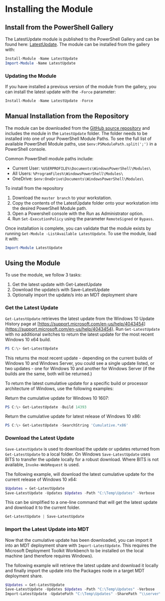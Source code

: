 # Installing the Module

## Install from the PowerShell Gallery

The LatestUpdate module is published to the PowerShell Gallery and can be found here: [LatestUpdate](https://www.powershellgallery.com/packages/LatestUpdate/). The module can be installed from the gallery with:

```powershell
Install-Module -Name LatestUpdate
Import-Module -Name LatestUpdate
```

### Updating the Module

If you have installed a previous version of the module from the gallery, you can install the latest update with the `-Force` parameter:

```powershell
Install-Module -Name LatestUpdate -Force
```

## Manual Installation from the Repository

The module can be downloaded from the [GitHub source repository](https://github.com/aaronparker/LatestUpdate) and includes the module in the `LatestUpdate` folder. The folder needs to be installed into one of your PowerShell Module Paths. To see the full list of available PowerShell Module paths, use `$env:PSModulePath.split(';')` in a PowerShell console.

Common PowerShell module paths include:

* Current User: `%USERPROFILE%\Documents\WindowsPowerShell\Modules\`
* All Users: `%ProgramFiles%\WindowsPowerShell\Modules\`
* OneDrive: `$env:OneDrive\Documents\WindowsPowerShell\Modules\`

To install from the repository

1. Download the `master branch` to your workstation.
2. Copy the contents of the LatestUpdate folder onto your workstation into the desired PowerShell Module path.
3. Open a Powershell console with the Run as Administrator option.
4. Run `Set-ExecutionPolicy` using the parameter `RemoteSigned` or `Bypass`.

Once installation is complete, you can validate that the module exists by running `Get-Module -ListAvailable LatestUpdate`. To use the module, load it with:

```powershell
Import-Module LatestUpdate
```

## Using the Module

To use the module, we follow 3 tasks:

1. Get the latest update with Get-LatestUpdate
2. Download the update/s with Save-LatestUpdate
3. Optionally import the update/s into an MDT deployment share

### Get the Latest Update

`Get-LatestUpdate` retrieves the latest update from the Windows 10 Update History page at [https://support.microsoft.com/en-us/help/4043454](https://support.microsoft.com/en-us/help/4043454). Run `Get-LatestUpdate` with no additional switches to return the latest update for the most recent Windows 10 x64 build.

```powershell
PS C:\> Get-LatestUpdate
```

This returns the most recent update - depending on the current builds of Windows 10 and Windows Server, you could see a single update listed, or two updates - one for Windows 10 and another for Windows Server (if the builds are the same, both will be returned.)

To return the latest cumulative update for a specific build or processor architecture of Windows, use the following examples:

Return the cumulative update for Windows 10 1607:

```powershell
PS C:\> Get-LatestUpdate -Build 14393
```

Return the cumulative update for latest release of Windows 10 x86:

```powershell
PS C:\> Get-LatestUpdate -SearchString 'Cumulative.*x86'
```

### Download the Latest Update

`Save-LatestUpdate` is used to download the update or updates returned from `Get-LatestUpdate` to a local folder. On Windows `Save-LatestUpdate` uses BITS to transfer the update locally for a robust download. Where BITS is not available, `Invoke-WebRequest` is used.

The following example, will download the latest cumulative update for the current release of Windows 10 x64:

```powershell
$Updates = Get-LatestUpdate
Save-LatestUpdate -Updates $Updates -Path "C:\Temp\Updates" -Verbose
```

This can be simplified to a one-line command that will get the latest update and download it to the current folder.

```powershell
Get-LatestUpdate | Save-LatestUpdate
```

### Import the Latest Update into MDT

Now that the cumulative update has been downloaded, you can import it into an MDT deployment share with `Import-LatestUpdate`. This requires the Microsoft Deployment Toolkit Workbench to be installed on the local machine (and therefore requires Windows).

The following example will retrieve the latest update and download it locally and finally import the update into the Packages node in a target MDT deployment share.

```powershell
$Updates = Get-LatestUpdate
Save-LatestUpdate -Updates $Updates -Path "C:\Temp\Updates" -Verbose
Import-LatestUpdate -UpdatePath "C:\Temp\Updates" -SharePath "\\server\share"
```
